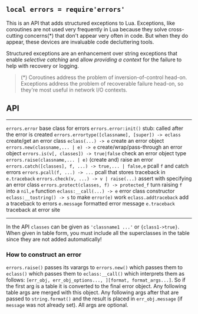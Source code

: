 
## `local errors = require'errors'`

This is an API that adds structured exceptions to Lua. Exceptions, like
coroutines are not used very frequently in Lua because they solve
cross-cutting concerns(*) that don't appear very often in code. But when
they do appear, these devices are invaluable code decluttering tools.

Structured exceptions are an enhancement over string exceptions that enable
_selective catching_ and allow _providing a context_ for the failure to help
with recovery or logging.

> (*) Coroutines address the problem of inversion-of-control head-on.
Exceptions address the problem of recoverable failure head-on, so they're
most useful in network I/O contexts.

## API

-------------------------------------------------------- ---------------------
`errors.error`                                           base class for errors
`errors.error:init()`                                    stub: called after the error is created
`errors.errortype([classname], [super]) -> eclass`       create/get an error class
`eclass(...) -> e`                                       create an error object
`errors.new(classname,... | e) -> e`                     create/wrap/pass-through an error object
`errors.is(v[, classes]) -> true|false`                  check an error object type
`errors.raise(classname,... | e)`                        (create and) raise an error
`errors.catch([classes], f, ...) -> true,... | false,e`  pcall `f` and catch errors
`errors.pcall(f, ...) -> ...`                            pcall that stores traceback in `e.traceback`
`errors.check(v, ...) -> v | raise(...)`                 assert with specifying an error class
`errors.protect(classes, f) -> protected_f`              turn raising `f` into a `nil,e` function
`eclass:__call(...) -> e`                                error class constructor
`eclass:__tostring() -> s`                               to make `error(e)` work
`eclass.addtraceback`                                    add a traceback to errors
`e.message`                                              formatted error message
`e.traceback`                                            traceback at error site
-------------------------------------------------------- ---------------------

In the API `classes` can be given as `'classname1 ...'` or `{class1->true}`.
When given in table form, you must include all the superclasses in the table
since they are not added automatically!

### How to construct an error

`errors.raise()` passes its varargs to `errors.new()` which passes them
to `eclass()` which passes them to `eclass:__call()` which interprets them
as follows: `[err_obj, err_obj_options..., ][format, format_args...]`.
So if the first arg is a table it is converted to the final error object.
Any following table args are merged with this object. Any following args
after that are passed to `string.format()` and the result is placed in
`err_obj.message` (if `message` was not already set). All args are optional.

